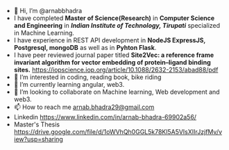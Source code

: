 - 👋 Hi, I’m @arnabbhadra
-   I have completed **Master of Science(Research)** in **Computer Science and Engineering** in **_Indian Institute of Technology, Tirupati_** specialized in Machine Learning. 
-   I have experience in REST API development in **NodeJS ExpressJS, Postgresql, mongoDB** as well as in **Pyhton Flask**. 
-   I have peer reviewed journal paper titled **Site2Vec: a reference frame invariant algorithm for vector embedding of protein–ligand binding sites.** https://iopscience.iop.org/article/10.1088/2632-2153/abad88/pdf
- 👀 I’m interested in coding, reading book, bike riding
- 🌱 I’m currently learning angular, web3.
- 💞️ I’m looking to collaborate on Machine learning, Web development and web3.
- 📫 How to reach me arnab.bhadra29@gmail.com
- Linkedin https://www.linkedin.com/in/arnab-bhadra-69902a56/
- Master's Thesis https://drive.google.com/file/d/1oWVhQh0GGL5k78Kl5A5VIsXIIrJzjfMv/view?usp=sharing
<!---
arnabbhadra/arnabbhadra is a ✨ special ✨ repository because its `README.md` (this file) appears on your GitHub profile.
You can click the Preview link to take a look at your changes.
--->
